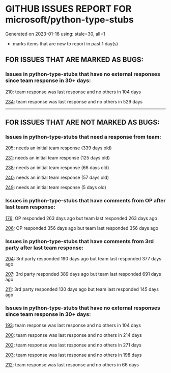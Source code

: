 
# GITHUB ISSUES REPORT FOR microsoft/python-type-stubs


Generated on 2023-01-16 using: stale=30, all=1


* marks items that are new to report in past 1 day(s)


## FOR ISSUES THAT ARE MARKED AS BUGS:


### Issues in python-type-stubs that have no external responses since team response in 30+ days:


  [210](https://github.com/microsoft/python-type-stubs/issues/210 "The IntelliSense of Pylance works not well"): team response was last response and no others in 104 days

  [234](https://github.com/microsoft/python-type-stubs/issues/234 "pandas read_excel(), DataFrame.iloc[] stubs issues"): team response was last response and no others in 529 days

---

## FOR ISSUES THAT ARE NOT MARKED AS BUGS:


### Issues in python-type-stubs that need a response from team:


  [205](https://github.com/microsoft/python-type-stubs/issues/205 "[BUG?] VSCode Intellisense Fails To Complete Python's PyQt API Properties"): needs an initial team response (339 days old)

  [231](https://github.com/microsoft/python-type-stubs/issues/231 "[cv2] cv2.add can accept scalar value, not only `Mat`"): needs an initial team response (125 days old)

  [238](https://github.com/microsoft/python-type-stubs/issues/238 "Incorrect return type on `matplotlib.pyplot.subplot_mosaic`"): needs an initial team response (66 days old)

  [240](https://github.com/microsoft/python-type-stubs/issues/240 "[Matplotlib] Uncorrect type-hint in `font_manager.FontProperties`"): needs an initial team response (57 days old)

  [249](https://github.com/microsoft/python-type-stubs/issues/249 "matplotlib colors.py stub"): needs an initial team response (5 days old)

### Issues in python-type-stubs that have comments from OP after last team response:


  [176](https://github.com/microsoft/python-type-stubs/issues/176 "request : opencv-contrib"): OP responded 263 days ago but team last responded 263 days ago

  [206](https://github.com/microsoft/python-type-stubs/issues/206 "No suggestion/autocomplete for example for xml.dom.minidom objects"): OP responded 356 days ago but team last responded 356 days ago

### Issues in python-type-stubs that have comments from 3rd party after last team response:


  [204](https://github.com/microsoft/python-type-stubs/issues/204 "Intellisense does work with GTK+ 3 (GObject Introspection)"): 3rd party responded 190 days ago but team last responded 377 days ago

  [207](https://github.com/microsoft/python-type-stubs/issues/207 "RPi.GPIO does not work"): 3rd party responded 389 days ago but team last responded 691 days ago

  [211](https://github.com/microsoft/python-type-stubs/issues/211 "Publish each stubs as stub-only package"): 3rd party responded 130 days ago but team last responded 145 days ago

### Issues in python-type-stubs that have no external responses since team response in 30+ days:


  [193](https://github.com/microsoft/python-type-stubs/issues/193 "VS Code AutoComplete does not include some functions of 3rd Party Modules like (NumPy, Pandas, Matplotlib,...)"): team response was last response and no others in 104 days

  [200](https://github.com/microsoft/python-type-stubs/issues/200 "PyRight doesn't see arguments of constructor for class inherited from pandas.DataFrame"): team response was last response and no others in 214 days

  [202](https://github.com/microsoft/python-type-stubs/issues/202 "vscode autocomplete not working for 'cv2.dnn_DetectionModel' Class"): team response was last response and no others in 271 days

  [203](https://github.com/microsoft/python-type-stubs/issues/203 "Pylance incorrect unreachable result with pwntools"): team response was last response and no others in 198 days

  [212](https://github.com/microsoft/python-type-stubs/issues/212 "Pylance not be resolved the mongoengine"): team response was last response and no others in 66 days
